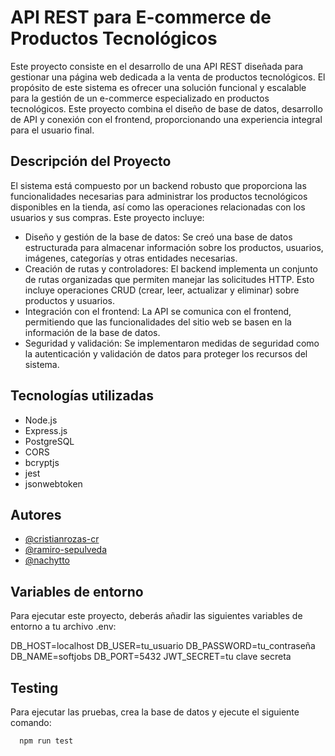 # API REST para E-commerce de Productos Tecnológicos

Este proyecto consiste en el desarrollo de una API REST diseñada para gestionar una página web dedicada a la venta de productos tecnológicos. El propósito de este sistema es ofrecer una solución funcional y escalable para la gestión de un e-commerce especializado en productos tecnológicos. Este proyecto combina el diseño de base de datos, desarrollo de API y conexión con el frontend, proporcionando una experiencia integral para el usuario final.

## Descripción del Proyecto

El sistema está compuesto por un backend robusto que proporciona las funcionalidades necesarias para administrar los productos tecnológicos disponibles en la tienda, así como las operaciones relacionadas con los usuarios y sus compras. Este proyecto incluye:

- Diseño y gestión de la base de datos: Se creó una base de datos estructurada para almacenar información sobre los productos, usuarios, imágenes, categorías y otras entidades necesarias.
- Creación de rutas y controladores: El backend implementa un conjunto de rutas organizadas que permiten manejar las solicitudes HTTP. Esto incluye operaciones CRUD (crear, leer, actualizar y eliminar) sobre productos y usuarios.
- Integración con el frontend: La API se comunica con el frontend, permitiendo que las funcionalidades del sitio web se basen en la información de la base de datos.
- Seguridad y validación: Se implementaron medidas de seguridad como la autenticación y validación de datos para proteger los recursos del sistema.

## Tecnologías utilizadas

- Node.js
- Express.js
- PostgreSQL
- CORS
- bcryptjs
- jest
- jsonwebtoken

## Autores

- [@cristianrozas-cr](https://www.github.com/cristianrozas-cr)
- [@ramiro-sepulveda](https://github.com/ramiro-sepulveda)
- [@nachytto](https://www.github.com/nachytto)

## Variables de entorno

Para ejecutar este proyecto, deberás añadir las siguientes variables de entorno a tu archivo .env:

DB_HOST=localhost
DB_USER=tu_usuario
DB_PASSWORD=tu_contraseña
DB_NAME=softjobs
DB_PORT=5432
JWT_SECRET=tu clave secreta

## Testing

Para ejecutar las pruebas, crea la base de datos y ejecute el siguiente comando:

```bash
  npm run test
```

